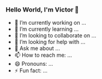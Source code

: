 ### Hello World, I'm Victor 👋

- 🔭 I’m currently working on ...
- 🌱 I’m currently learning ...
- 👯 I’m looking to collaborate on ...
- 🤔 I’m looking for help with ...
- 💬 Ask me about ...
- 📫 How to reach me: ...
- 😄 Pronouns: ...
- ⚡ Fun fact: ...

<!--
**VictorMayer/VictorMayer** is a ✨ _special_ ✨ repository because its `README.md` (this file) appears on your GitHub profile.

Here are some ideas to get you started:


-->
